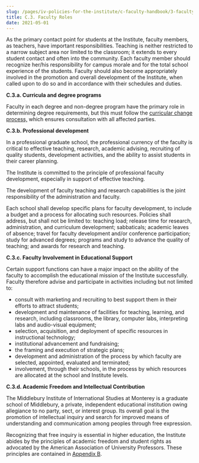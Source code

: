 ```yaml
---
slug: /pages/iv-policies-for-the-institute/c-faculty-handbook/3-faculty-roles
title: C.3. Faculty Roles
date: 2021-05-01
---
```

As the primary contact point for students at the Institute, faculty members, as teachers, have important responsibilities. Teaching is neither restricted to a narrow subject area nor limited to the classroom; it extends to every student contact and often into the community. Each faculty member should recognize her/his responsibility for campus morale and for the total school experience of the students. Faculty should also become appropriately involved in the promotion and overall development of the Institute, when called upon to do so and in accordance with their schedules and duties.

**C.3.a. Curricula and degree programs**

Faculty in each degree and non-degree program have the primary role in determining degree requirements, but this must follow the [curricular change process,](https://sites.miis.edu/info/curricular-change-process/) which ensures consultation with all affected parties.

**C.3.b. Professional development**

In a professional graduate school, the professional currency of the faculty is critical to effective teaching, research, academic advising, recruiting of quality students, development activities, and the ability to assist students in their career planning.

The Institute is committed to the principle of professional faculty development, especially in support of effective teaching.

The development of faculty teaching and research capabilities is the joint responsibility of the administration and faculty.

Each school shall develop specific plans for faculty development, to include a budget and a process for allocating such resources. Policies shall address, but shall not be limited to: teaching load; release time for research, administration, and curriculum development; sabbaticals; academic leaves of absence; travel for faculty development and/or conference participation; study for advanced degrees; programs and study to advance the quality of teaching; and awards for research and teaching.

**C.3.c. Faculty Involvement in Educational Support**

Certain support functions can have a major impact on the ability of the faculty to accomplish the educational mission of the Institute successfully. Faculty therefore advise and participate in activities including but not limited to:

*   consult with marketing and recruiting to best support them in their efforts to attract students;
*   development and maintenance of facilities for teaching, learning, and research, including classrooms, the library, computer labs, interpreting labs and audio-visual equipment;
*   selection, acquisition, and deployment of specific resources in instructional technology;
*   institutional advancement and fundraising;
*   the framing and execution of strategic plans;
*   development and administration of the process by which faculty are selected, appointed, evaluated and terminated;
*   involvement, through their schools, in the process by which resources are allocated at the school and Institute levels.

**C.3.d. Academic Freedom and Intellectual Contribution**

The Middlebury Institute of International Studies at Monterey is a graduate school of Middlebury, a private, independent educational institution owing allegiance to no party, sect, or interest group. Its overall goal is the promotion of intellectual inquiry and search for improved means of understanding and communication among peoples through free expression.

Recognizing that free inquiry is essential in higher education, the Institute abides by the principles of academic freedom and student rights as advocated by the American Association of University Professors. These principles are contained in [Appendix B](/pages/iv-policies-for-the-institute/c-faculty-handbook/appendix-b-aaup-guidelines).
